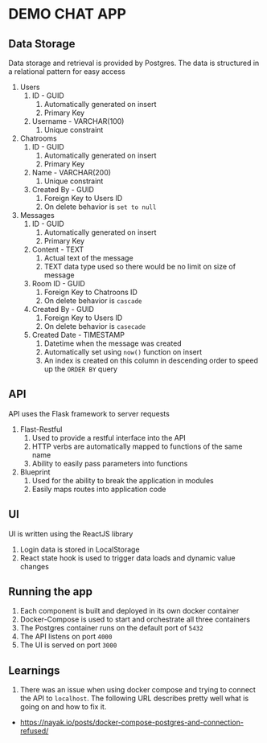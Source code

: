 # DEMO CHAT APP

## Data Storage

Data storage and retrieval is provided by Postgres. The data is structured in a relational pattern for easy access

1. Users
    1. ID - GUID 
        1. Automatically generated on insert
        1. Primary Key
    1. Username - VARCHAR(100)
        1. Unique constraint
1. Chatrooms
    1. ID - GUID
        1. Automatically generated on insert
        1. Primary Key
    1. Name - VARCHAR(200)
        1. Unique constraint
    1. Created By - GUID
        1. Foreign Key to Users ID
        1. On delete behavior is `set to null`
1. Messages
    1. ID - GUID
        1. Automatically generated on insert
        1. Primary Key
    1. Content - TEXT
        1. Actual text of the message
        1. TEXT data type used so there would be no limit on size of message
    1. Room ID - GUID
        1. Foreign Key to Chatroons ID
        1. On delete behavior is `cascade`
    1. Created By - GUID
        1. Foreign Key to Users ID
        1. On delete behavior is `casecade`
    1. Created Date - TIMESTAMP
        1. Datetime when the message was created
        1. Automatically set using `now()` function on insert
        1. An index is created on this column in descending order to speed up the `ORDER BY` query

## API

API uses the Flask framework to server requests

1. Flast-Restful
    1. Used to provide a restful interface into the API
    1. HTTP verbs are automatically mapped to functions of the same name
    1. Ability to easily pass parameters into functions
1. Blueprint
    1. Used for the ability to break the application in modules
    1. Easily maps routes into application code

## UI

UI is written using the ReactJS library

1. Login data is stored in LocalStorage
1. React state hook is used to trigger data loads and dynamic value changes

## Running the app

1. Each component is built and deployed in its own docker container
1. Docker-Compose is used to start and orchestrate all three containers
1. The Postgres container runs on the default port of `5432`
1. The API listens on port `4000`
1. The UI is served on port `3000`

## Learnings

1. There was an issue when using docker compose and trying to connect the API to `localhost`. The following URL describes pretty well what is going on and how to fix it.
- https://nayak.io/posts/docker-compose-postgres-and-connection-refused/
